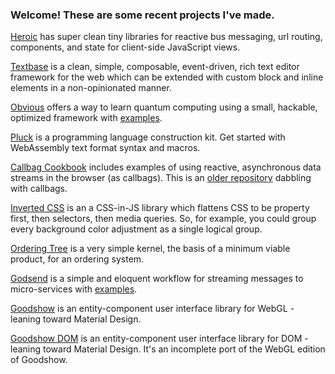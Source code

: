 ### Welcome! These are some recent projects I've made.

[Heroic](https://github.com/simplygreatwork/geroic) has super clean tiny libraries for reactive bus messaging, url routing, components, and state for client-side JavaScript views.

[Textbase](https://github.com/simplygreatwork/textbase) is a clean, simple, composable, event-driven, rich text editor framework for the web which can be extended with custom block and inline elements in a non-opinionated manner.

[Obvious](https://github.com/simplygreatwork/obvious) offers a way to learn quantum computing using a small, hackable, optimized framework with [examples](https://github.com/simplygreatwork/obvious/tree/master/examples).

[Pluck](https://github.com/simplygreatwork/pluck) is a programming language construction kit. Get started with WebAssembly text format syntax and macros.

[Callbag Cookbook](https://github.com/simplygreatwork/callbag-cookbook) includes examples of using reactive, asynchronous data streams in the browser (as callbags). This is an [older repository](https://github.com/simplygreatwork/streaming) dabbling with callbags.

[Inverted CSS](https://github.com/simplygreatwork/inverted-css) is an a CSS-in-JS library which flattens CSS to be property first, then selectors, then media queries. So, for example, you could group every background color adjustment as a single logical group.

[Ordering Tree](https://github.com/simplygreatwork/ordering-tree) is a very simple kernel, the basis of a minimum viable product, for an ordering system.

[Godsend](https://github.com/simplygreatwork/godsend) is a simple and eloquent workflow for streaming messages to micro-services with [examples](https://github.com/simplygreatwork/godsend-examples/tree/master/examples).

[Goodshow](https://github.com/simplygreatwork/goodshow) is an entity-component user interface library for WebGL - leaning toward Material Design.

[Goodshow DOM](https://github.com/simplygreatwork/goodshow-dom) is an entity-component user interface library for DOM - leaning toward Material Design. It's an incomplete port of the WebGL edition of Goodshow.

<!--
**simplygreatwork/simplygreatwork** is a ✨ _special_ ✨ repository because its `README.md` (this file) appears on your GitHub profile.

Here are some ideas to get you started:

👋
- 🔭 I’m currently working on ...
- 🌱 I’m currently learning ...
- 👯 I’m looking to collaborate on ...
- 🤔 I’m looking for help with ...
- 💬 Ask me about ...
- 📫 How to reach me: ...
- 😄 Pronouns: ...
- ⚡ Fun fact: ...
-->
